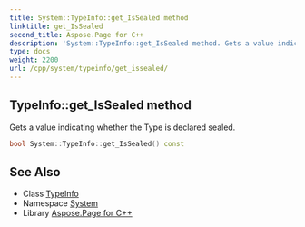 ```yaml
---
title: System::TypeInfo::get_IsSealed method
linktitle: get_IsSealed
second_title: Aspose.Page for C++
description: 'System::TypeInfo::get_IsSealed method. Gets a value indicating whether the Type is declared sealed in C++.'
type: docs
weight: 2200
url: /cpp/system/typeinfo/get_issealed/
---
```

## TypeInfo::get_IsSealed method


Gets a value indicating whether the Type is declared sealed.

```cpp
bool System::TypeInfo::get_IsSealed() const
```

## See Also

* Class [TypeInfo](../)
* Namespace [System](../../)
* Library [Aspose.Page for C++](../../../)
